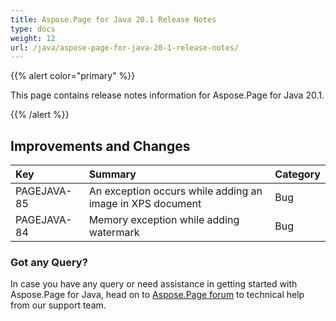```yaml
---
title: Aspose.Page for Java 20.1 Release Notes
type: docs
weight: 12
url: /java/aspose-page-for-java-20-1-release-notes/
---
```


{{% alert color="primary" %}} 

This page contains release notes information for Aspose.Page for Java 20.1.

{{% /alert %}} 
## **Improvements and Changes**

|**Key**|**Summary**|**Category**|
| :- | :- | :- |
|PAGEJAVA-85|An exception occurs while adding an image in XPS document|Bug|
|PAGEJAVA-84|Memory exception while adding watermark|Bug|
### **Got any Query?**
In case you have any query or need assistance in getting started with Aspose.Page for Java, head on to [Aspose.Page forum](https://forum.aspose.com/c/page/39) to technical help from our support team.
